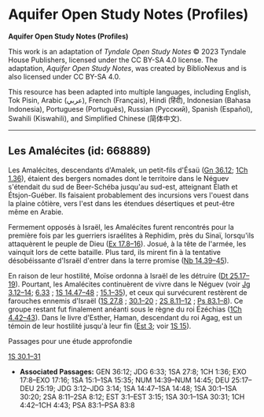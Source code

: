 # Aquifer Open Study Notes (Profiles)

**Aquifer Open Study Notes (Profiles)**

This work is an adaptation of *Tyndale Open Study Notes* © 2023 Tyndale House Publishers, licensed under the CC BY\-SA 4\.0 license. The adaptation, *Aquifer Open Study Notes*, was created by BiblioNexus and is also licensed under CC BY\-SA 4\.0\.

This resource has been adapted into multiple languages, including English, Tok Pisin, Arabic (عربي), French (Français), Hindi (हिंदी), Indonesian (Bahasa Indonesia), Portuguese (Português), Russian (Русский), Spanish (Español), Swahili (Kiswahili), and Simplified Chinese (简体中文).



--------------------------------

## Les Amalécites (id: 668889)

Les Amalécites, descendants d'Amalek, un petit\-fils d'Ésaü ([Gn 36\.12](https://ref.ly/Gen36:12); [1Ch 1\.36](https://ref.ly/1Chr1:36)), étaient des bergers nomades dont le territoire dans le Néguev s'étendait du sud de Beer\-Schéba jusqu'au sud\-est, atteignant Élath et Étsjon\-Guéber. Ils faisaient probablement des incursions vers l'ouest dans la plaine côtière, vers l'est dans les étendues désertiques et peut\-être même en Arabie.

Fermement opposés à Israël, les Amalécites furent rencontrés pour la première fois par les guerriers israélites à Rephidim, près du Sinaï, lorsqu'ils attaquèrent le peuple de Dieu ([Ex 17\.8–16](https://ref.ly/Exod17:8-Exod17:16)). Josué, à la tête de l'armée, les vainquit lors de cette bataille. Plus tard, ils mirent fin à la tentative désobéissante d'Israël d'entrer dans la terre promise ([Nb 14\.39–45](https://ref.ly/Num14:39-Num14:45)).

En raison de leur hostilité, Moïse ordonna à Israël de les détruire ([Dt 25\.17–19](https://ref.ly/Deut25:17-Deut25:19)). Pourtant, les Amalécites continuèrent de vivre dans le Néguev (voir [Jg 3\.12–14](https://ref.ly/Judg3:12-Judg3:14); [6\.33](https://ref.ly/Judg6:33) ; [1S 14\.47–48](https://ref.ly/1Sam14:47-1Sam14:48) ; [15\.1–35](https://ref.ly/1Sam15:1-1Sam15:35)), et ceux qui survécurent restèrent de farouches ennemis d'Israël ([1S 27\.8](https://ref.ly/1Sam27:8) ; [30\.1–20](https://ref.ly/1Sam30:1-1Sam30:20) ; [2S 8\.11–12](https://ref.ly/2Sam8:11-2Sam8:12) ; [Ps 83\.1–8](https://ref.ly/Ps83:1-Ps83:8)). Ce groupe restant fut finalement anéanti sous le règne du roi Ézéchias ([1Ch 4\.42–43](https://ref.ly/1Chr4:42-1Chr4:43)). Dans le livre d'Esther, Haman, descendant du roi Agag, est un témoin de leur hostilité jusqu'à leur fin ([Est 3](https://ref.ly/Esth3:1-Esth3:15); voir [1S 15](https://ref.ly/1Sam15:1-1Sam15:35)).

Passages pour une étude approfondie

[1S 30\.1–31](https://ref.ly/1Sam30:1-1Sam30:31)

* **Associated Passages:** GEN 36:12; JDG 6:33; 1SA 27:8; 1CH 1:36; EXO 17:8–EXO 17:16; 1SA 15:1–1SA 15:35; NUM 14:39–NUM 14:45; DEU 25:17–DEU 25:19; JDG 3:12–JDG 3:14; 1SA 14:47–1SA 14:48; 1SA 30:1–1SA 30:20; 2SA 8:11–2SA 8:12; EST 3:1–EST 3:15; 1SA 30:1–1SA 30:31; 1CH 4:42–1CH 4:43; PSA 83:1–PSA 83:8


